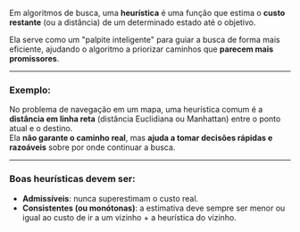 Em algoritmos de busca, uma **heurística** é uma função que estima o **custo restante** (ou a distância) de um determinado estado até o objetivo.

Ela serve como um "palpite inteligente" para guiar a busca de forma mais eficiente, ajudando o algoritmo a priorizar caminhos que **parecem mais promissores**.

---

### Exemplo:

No problema de navegação em um mapa, uma heurística comum é a **distância em linha reta** (distância Euclidiana ou Manhattan) entre o ponto atual e o destino.  
Ela **não garante o caminho real**, mas **ajuda a tomar decisões rápidas e razoáveis** sobre por onde continuar a busca.

---

### Boas heurísticas devem ser:

- **Admissíveis**: nunca superestimam o custo real.
- **Consistentes (ou monótonas)**: a estimativa deve sempre ser menor ou igual ao custo de ir a um vizinho + a heurística do vizinho.